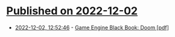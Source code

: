 # [Published on 2022-12-02](index.md)

* [2022-12-02, 12:52:46](https://news.ycombinator.com/item?id=33829832) - [Game Engine Black Book: Doom [pdf]](https://fabiensanglard.net/b/gebbdoom.pdf)

